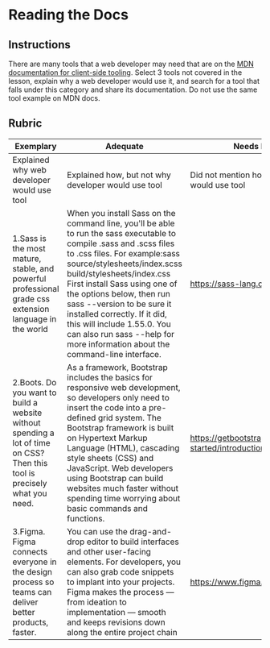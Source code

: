 # Reading the Docs

## Instructions

There are many tools that a web developer may need that are on the [MDN documentation for client-side tooling](https://developer.mozilla.org/docs/Learn/Tools_and_testing/Understanding_client-side_tools/Overview). Select 3 tools not covered in the lesson, explain why a web developer would use it, and search for a tool that falls under this category and share its documentation. Do not use the same tool example on MDN docs.

## Rubric

Exemplary | Adequate | Needs Improvement
--- | --- | -- |
|Explained why web developer would use tool | Explained how, but not why developer would use tool | Did not mention how or why a developer would use tool |
1.Sass is the most mature, stable, and powerful professional grade css extension language in the world	| When you install Sass on the command line, you'll be able to run the sass executable to compile .sass and .scss files to .css files. For example:sass source/stylesheets/index.scss build/stylesheets/index.css First install Sass using one of the options below, then run sass --version to be sure it installed correctly. If it did, this will include 1.55.0. You can also run sass --help for more information about the command-line interface.| https://sass-lang.com/documentation/  
2.Boots. Do you want to build a website without spending a lot of time on CSS? Then this tool is precisely what you need. |As a framework, Bootstrap includes the basics for responsive web development, so developers only need to insert the code into a pre-defined grid system. The Bootstrap framework is built on Hypertext Markup Language (HTML), cascading style sheets (CSS) and JavaScript. Web developers using Bootstrap can build websites much faster without spending time worrying about basic commands and functions. | https://getbootstrap.com/docs/5.2/getting-started/introduction/ 
3.Figma. Figma connects everyone in the design process so teams can deliver better products, faster.|You can use the drag-and-drop editor to build interfaces and other user-facing elements. For developers, you can also grab code snippets to implant into your projects. Figma makes the process — from ideation to implementation — smooth and keeps revisions down along the entire project chain | https://www.figma.com/

